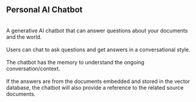 ## Personal AI Chatbot

<br> A generative AI chatbot that can answer questions about your documents and the world.</br>
<br> Users can chat to ask questions and get answers in a conversational style.</br> 
<br> The chatbot has the memory to understand the ongoing conversation/context.</br>
<br> If the answers are from the documents embedded and stored in the vector database, the chatbot will
also provide a reference to the related source documents.</br>
